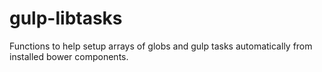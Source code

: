 # gulp-libtasks
Functions to help setup arrays of globs and gulp tasks automatically from installed bower components.
